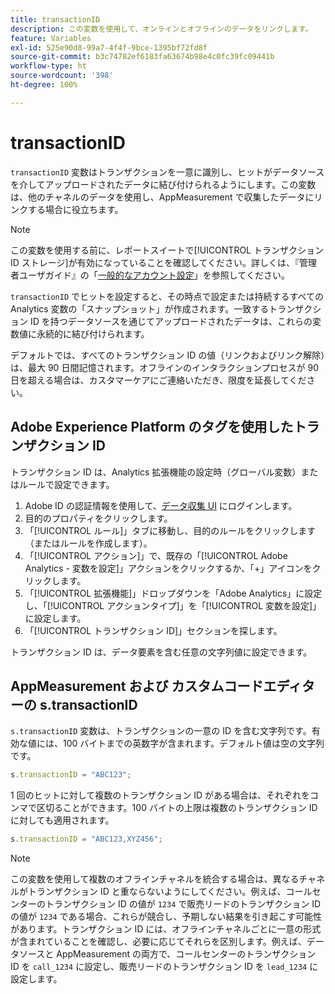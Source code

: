 ```yaml
---
title: transactionID
description: この変数を使用して、オンラインとオフラインのデータをリンクします。
feature: Variables
exl-id: 525e90d8-99a7-4f4f-9bce-1395bf72fd8f
source-git-commit: b3c74782ef6183fa63674b98e4c0fc39fc09441b
workflow-type: ht
source-wordcount: '398'
ht-degree: 100%

---
```


# transactionID

`transactionID` 変数はトランザクションを一意に識別し、ヒットがデータソースを介してアップロードされたデータに結び付けられるようにします。この変数は、他のチャネルのデータを使用し、AppMeasurement で収集したデータにリンクする場合に役立ちます。

>[!NOTE]
>
> この変数を使用する前に、レポートスイートで[!UICONTROL トランザクション ID ストレージ]が有効になっていることを確認してください。詳しくは、『管理者ユーザガイド』の「[一般的なアカウント設定](/help/admin/admin/general-acct-settings-admin.md)」を参照してください。

`transactionID` でヒットを設定すると、その時点で設定または持続するすべての Analytics 変数の「スナップショット」が作成されます。一致するトランザクション ID を持つデータソースを通じてアップロードされたデータは、これらの変数値に永続的に結び付けられます。

デフォルトでは、すべてのトランザクション ID の値（リンクおよびリンク解除）は、最大 90 日間記憶されます。オフラインのインタラクションプロセスが 90 日を超える場合は、カスタマーケアにご連絡いただき、限度を延長してください。

## Adobe Experience Platform のタグを使用したトランザクション ID

トランザクション ID は、Analytics 拡張機能の設定時（グローバル変数）またはルールで設定できます。

1. Adobe ID の認証情報を使用して、[データ収集 UI](https://experience.adobe.com/data-collection) にログインします。
2. 目的のプロパティをクリックします。
3. 「[!UICONTROL ルール]」タブに移動し、目的のルールをクリックします（またはルールを作成します）。
4. 「[!UICONTROL アクション]」で、既存の「[!UICONTROL Adobe Analytics - 変数を設定]」アクションをクリックするか、「+」アイコンをクリックします。
5. 「[!UICONTROL 拡張機能]」ドロップダウンを「Adobe Analytics」に設定し、「[!UICONTROL アクションタイプ]」を「[!UICONTROL 変数を設定]」に設定します。
6. 「[!UICONTROL トランザクション ID]」セクションを探します。

トランザクション ID は、データ要素を含む任意の文字列値に設定できます。

## AppMeasurement および カスタムコードエディターの s.transactionID

`s.transactionID` 変数は、トランザクションの一意の ID を含む文字列です。有効な値には、100 バイトまでの英数字が含まれます。デフォルト値は空の文字列です。

```js
s.transactionID = "ABC123";
```

1 回のヒットに対して複数のトランザクション ID がある場合は、それぞれをコンマで区切ることができます。100 バイトの上限は複数のトランザクション ID に対しても適用されます。

```js
s.transactionID = "ABC123,XYZ456";
```

>[!NOTE]
>
> この変数を使用して複数のオフラインチャネルを統合する場合は、異なるチャネルがトランザクション ID と重ならないようにしてください。例えば、コールセンターのトランザクション ID の値が `1234` で販売リードのトランザクション ID の値が `1234` である場合、これらが競合し、予期しない結果を引き起こす可能性があります。トランザクション ID には、オフラインチャネルごとに一意の形式が含まれていることを確認し、必要に応じてそれらを区別します。例えば、データソースと AppMeasurement の両方で、コールセンターのトランザクション ID を `call_1234` に設定し、販売リードのトランザクション ID を `lead_1234` に設定します。

